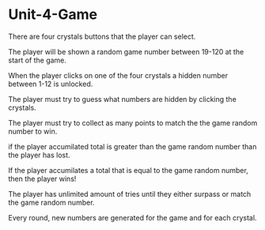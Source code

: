 # Unit-4-Game

There are four crystals buttons that the player can select.

The player will be shown a random game number between 19-120 at the start of the game. 

When the player clicks on one of the four crystals a hidden number between 1-12 is unlocked.

The player must try to guess what numbers are hidden by clicking the crystals.

The player must try to collect as many points to match the the game random number to win.

if the player accumilated total is greater than the game random number than the player has lost.

If the player accumilates a total that is equal to the game random number, then the player wins!

The player has unlimited amount of tries until they either surpass or match the game random number.

Every round, new numbers are generated for the game and for each crystal.
